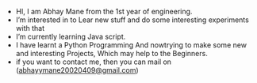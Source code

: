 - HI, I am Abhay Mane from the 1st year of engineering. 
- I’m interested in to Lear new stuff 
  and do some interesting experiments with that 
- I’m currently learning Java script. 
- I have learnt a Python Programming 
  And nowtrying to make some new and interesting Projects, Which may help to the Beginners. 
- if you want to contact me, then you can mail on (abhayymane20020409@gmail.com)

<!---
AbhayMane0409/AbhayMane0409 is a ✨ special ✨ repository because its `README.md` (this file) appears on your GitHub profile.
You can click the Preview link to take a look at your changes.
--->
